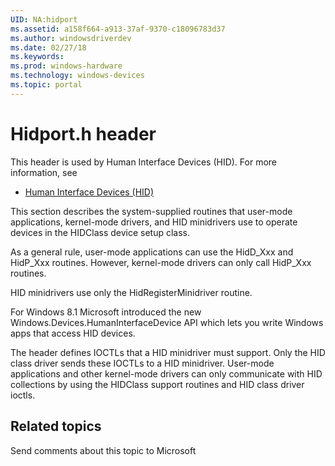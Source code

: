 ```yaml
---
UID: NA:hidport
ms.assetid: a158f664-a913-37af-9370-c18096783d37
ms.author: windowsdriverdev
ms.date: 02/27/18
ms.keywords: 
ms.prod: windows-hardware
ms.technology: windows-devices
ms.topic: portal
---
```


# Hidport.h header



This header is used by Human Interface Devices (HID). For more information, see
- [Human Interface Devices (HID)](../_hid/index.md)

This section describes the system-supplied routines that user-mode applications, kernel-mode drivers, and HID minidrivers use to operate devices in the HIDClass device setup class.

As a general rule, user-mode applications can use the HidD_Xxx and HidP_Xxx routines. However, kernel-mode drivers can only call HidP_Xxx routines. 

HID minidrivers use only the HidRegisterMinidriver routine.

For Windows 8.1 Microsoft introduced the new Windows.Devices.HumanInterfaceDevice API which lets you write Windows apps that  access HID devices.

The header  defines  IOCTLs that a HID minidriver must support. Only the HID class driver sends these IOCTLs to a HID minidriver. User-mode applications and other kernel-mode  drivers can  only communicate with HID collections by using the HIDClass support routines and HID class driver ioctls.

## Related topics

Send comments about this topic to Microsoft


